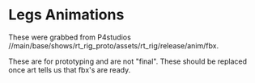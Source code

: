 # Legs Animations

These were grabbed from P4studios //main/base/shows/rt_rig_proto/assets/rt_rig/release/anim/fbx.

These are for prototyping and are not "final". These should be replaced once art tells us that fbx's are ready.
